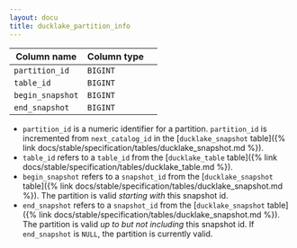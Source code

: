 ```yaml
---
layout: docu
title: ducklake_partition_info
---
```


| Column name      | Column type |             |
| ---------------- | ----------- | ----------- |
| `partition_id`   | `BIGINT`    |             |
| `table_id`       | `BIGINT`    |             |
| `begin_snapshot` | `BIGINT`    |             |
| `end_snapshot`   | `BIGINT`    |             |

- `partition_id` is a numeric identifier for a partition. `partition_id` is incremented from `next_catalog_id` in the [`ducklake_snapshot` table]({% link docs/stable/specification/tables/ducklake_snapshot.md %}).
- `table_id` refers to a `table_id` from the [`ducklake_table` table]({% link docs/stable/specification/tables/ducklake_table.md %}). 
- `begin_snapshot` refers to a `snapshot_id` from the [`ducklake_snapshot` table]({% link docs/stable/specification/tables/ducklake_snapshot.md %}). The partition is valid *starting with* this snapshot id.
- `end_snapshot` refers to a `snapshot_id` from the [`ducklake_snapshot` table]({% link docs/stable/specification/tables/ducklake_snapshot.md %}). The partition is valid *up to but not including* this snapshot id. If `end_snapshot` is `NULL`, the partition is currently valid.
